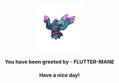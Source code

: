 <p align="center">
            <img src="https://raw.githubusercontent.com/PokeAPI/sprites/master/sprites/pokemon/987.png" width="150" height="150">
          </p>
          <h3 align="center">You have been greeted by - <b>FLUTTER-MANE</b></h3>
          <h3 align="center">Have a nice day!</h3>
